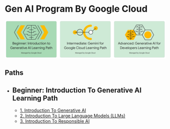 # Gen AI Program By Google Cloud
![alt text](/assets/image.png)

## Paths

- ## Beginner: Introduction To Generative AI Learning Path

  - [1. Introduction To Generative AI](/learning/1.md)
  - [2. Introduction To Large Language Models (LLMs)](/learning/2.md)
  - [3. Introduction To Responsible AI](/learning/3.md)